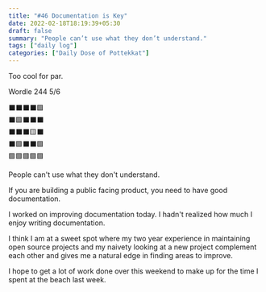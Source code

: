 ```yaml
---
title: "#46 Documentation is Key"
date: 2022-02-18T18:19:39+05:30
draft: false
summary: "People can’t use what they don’t understand."
tags: ["daily log"]
categories: ["Daily Dose of Pottekkat"]
---
```


Too cool for par.

Wordle 244 5/6

⬛⬛⬛⬛🟩\
⬛🟩⬛⬛⬛\
⬛⬛⬛🟨⬛\
⬛🟩⬛⬛🟩\
🟩🟩🟩🟩🟩

People can't use what they don't understand.

If you are building a public facing product, you need to have good documentation.

I worked on improving documentation today. I hadn't realized how much I enjoy writing documentation.

I think I am at a sweet spot where my two year experience in maintaining open source projects and my naivety looking at a new project complement each other and gives me a natural edge in finding areas to improve.

I hope to get a lot of work done over this weekend to make up for the time I spent at the beach last week.
